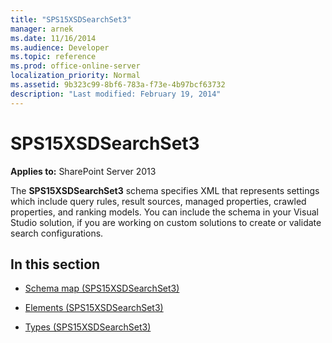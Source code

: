 ```yaml
---
title: "SPS15XSDSearchSet3"
manager: arnek
ms.date: 11/16/2014
ms.audience: Developer
ms.topic: reference
ms.prod: office-online-server
localization_priority: Normal
ms.assetid: 9b323c99-8bf6-783a-f73e-4b97bcf63732
description: "Last modified: February 19, 2014"
---
```


# SPS15XSDSearchSet3

**Applies to:** SharePoint Server 2013
  
The **SPS15XSDSearchSet3** schema specifies XML that represents settings which include query rules, result sources, managed properties, crawled properties, and ranking models. You can include the schema in your Visual Studio solution, if you are working on custom solutions to create or validate search configurations. 
  
## In this section

- [Schema map (SPS15XSDSearchSet3)](schema-map-sps15xsdsearchset3.md)
    
- [Elements (SPS15XSDSearchSet3)](elements-sps15xsdsearchset3.md)
    
- [Types (SPS15XSDSearchSet3)](types-sps15xsdsearchset3.md)
    

